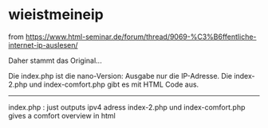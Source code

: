 # wieistmeineip
from https://www.html-seminar.de/forum/thread/9069-%C3%B6ffentliche-internet-ip-auslesen/

Daher stammt das Original...

Die index.php ist die nano-Version: Ausgabe nur die IP-Adresse.
Die index-2.php und index-comfort.php gibt es mit HTML Code aus.

---

index.php : just outputs ipv4 adress
index-2.php und index-comfort.php gives a comfort overview in html
